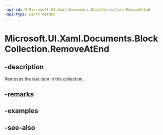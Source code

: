 ```yaml
---
-api-id: M:Microsoft.UI.Xaml.Documents.BlockCollection.RemoveAtEnd
-api-type: winrt method
---
```


<!-- Method syntax
public void RemoveAtEnd()
-->

# Microsoft.UI.Xaml.Documents.BlockCollection.RemoveAtEnd

## -description
Removes the last item in the collection.

## -remarks

## -examples

## -see-also
